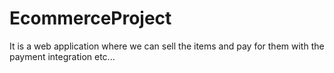 # EcommerceProject
It is a web application where we can sell the items and pay for them with the payment integration etc...
